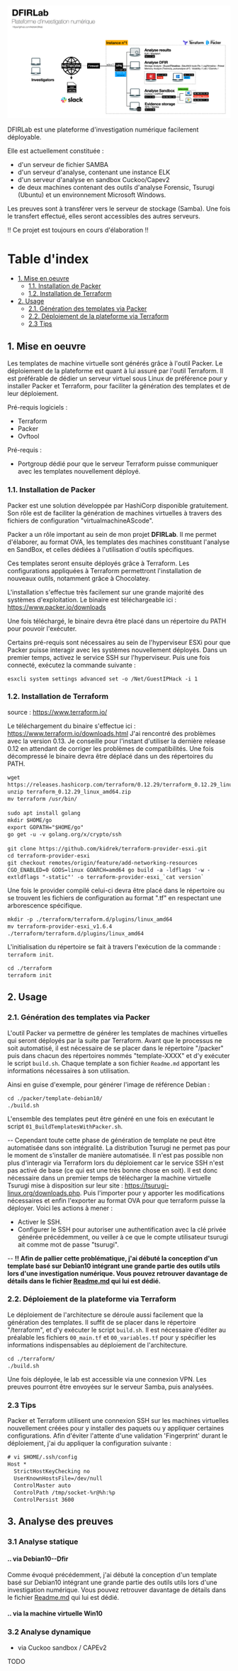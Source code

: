 ![](./DFIRLab.png)


DFIRLab est une plateforme d'investigation numérique facilement déployable.

Elle est actuellement constituée :
* d'un serveur de fichier SAMBA
* d'un serveur d'analyse, contenant une instance ELK
* d'un serveur d'analyse en sandbox Cuckoo/Capev2
* de deux machines contenant des outils d'analyse Forensic, Tsurugi (Ubuntu) et un environnement Microsoft Windows.

Les preuves sont à transférer vers le serveur de stockage (Samba). 
Une fois le transfert effectué, elles seront accessibles des autres serveurs.

!! Ce projet est toujours en cours d'élaboration !! 

# Table d'index

- [1. Mise en oeuvre](#1-mise-en-oeuvre)
  * [1.1. Installation de Packer](#11-installation-de-packer)
  * [1.2. Installation de Terraform](#12-installation-de-terraform)
- [2. Usage](#2-usage)
  * [2.1. Génération des templates via Packer](#21-génération-des-templates-via-packer)
  * [2.2. Déploiement de la plateforme via Terraform](#22-déploiement-de-la-plateforme-via-terraform)
  * [2.3 Tips](#23-tips)

  

## 1. Mise en oeuvre

Les templates de machine virtuelle sont générés grâce à l'outil Packer.
Le déploiement de la plateforme est quant à lui assuré par l'outil Terraform.
Il est préférable de dédier un serveur virtuel sous Linux de préférence pour y installer Packer et Terraform, pour faciliter la génération des templates et de leur déploiement.

Pré-requis logiciels : 
* Terraform
* Packer 
* Ovftool

Pré-requis :
* Portgroup dédié pour que le serveur Terraform puisse communiquer avec les templates nouvellement déployé.

### 1.1. Installation de Packer

Packer est une solution développée par HashiCorp disponible gratuitement.
Son rôle est de faciliter la génération de machines virtuelles à travers des fichiers de configuration "virtualmachineAScode".

Packer a un rôle important au sein de mon projet **DFIRLab**.
Il me permet d'élaborer, au format OVA, les templates des machines constituant l'analyse en SandBox, et celles dédiées à l'utilisation d'outils spécifiques.

Ces templates seront ensuite déployés grâce à Terraform.
Les configurations appliquées à Terraform permettront l'installation de nouveaux outils, notamment grâce à Chocolatey.

L'installation s'effectue très facilement sur une grande majorité des systèmes d'exploitation.
Le binaire est téléchargeable ici : https://www.packer.io/downloads

Une fois téléchargé, le binaire devra être placé dans un répertoire du PATH pour pouvoir l'exécuter.

Certains pré-requis sont nécessaires au sein de l'hyperviseur ESXi pour que Packer puisse interagir avec les systèmes nouvellement déployés.
Dans un premier temps, activez le service SSH sur l'hyperviseur. Puis une fois connecté, exécutez la commande suivante :

```
esxcli system settings advanced set -o /Net/GuestIPHack -i 1
```



### 1.2. Installation de Terraform 

source : https://www.terraform.io/

Le téléchargement du binaire s'effectue ici : https://www.terraform.io/downloads.html 
J'ai rencontré des problèmes avec la version 0.13. Je conseille pour l'instant d'utiliser la dernière release 0.12 en attendant de corriger les problèmes de compatibilités.
Une fois décompressé le binaire devra être déplacé dans un des répertoires du PATH.


``` 
wget https://releases.hashicorp.com/terraform/0.12.29/terraform_0.12.29_linux_amd64.zip
unzip terraform_0.12.29_linux_amd64.zip
mv terraform /usr/bin/

sudo apt install golang
mkdir $HOME/go
export GOPATH="$HOME/go"
go get -u -v golang.org/x/crypto/ssh

git clone https://github.com/kidrek/terraform-provider-esxi.git
cd terraform-provider-esxi
git checkout remotes/origin/feature/add-networking-resources
CGO_ENABLED=0 GOOS=linux GOARCH=amd64 go build -a -ldflags '-w -extldflags "-static"' -o terraform-provider-esxi_`cat version`
``` 

Une fois le provider compilé celui-ci devra être placé dans le répertoire ou se trouvent les fichiers de configuration au format ".tf" en respectant une arborescence spécifique.

```
mkdir -p ./terraform/terraform.d/plugins/linux_amd64
mv terraform-provider-esxi_v1.6.4 ./terraform/terraform.d/plugins/linux_amd64
```

L'initialisation du répertoire se fait à travers l'exécution de la commande : ```terraform init```.

```
cd ./terraform
terraform init
```


## 2. Usage

### 2.1. Génération des templates via Packer

L'outil Packer va permettre de générer les templates de machines virtuelles qui seront déployés par la suite par Terraform.
Avant que le processus ne soit automatisé, il est nécessaire de se placer dans le répertoire "/packer" puis dans chacun des répertoires nommés "template-XXXX" et d'y exécuter le script ```build.sh```. 
Chaque template a son fichier ```Readme.md``` apportant les informations nécessaires à son utilisation.

Ainsi en guise d'exemple, pour générer l'image de référence Debian :

```
cd ./packer/template-debian10/
./build.sh
```

L'ensemble des templates peut être généré en une fois en exécutant le script ```01_BuildTemplatesWithPacker.sh```. 


--
Cependant toute cette phase de génération de template ne peut être automatisée dans son intégralité.
La distribution Tsurugi ne permet pas pour le moment de s'installer de manière automatisée. Il n'est pas possible non plus d'interagir via Terraform lors du déploiement car le service SSH n'est pas activé de base (ce qui est une très bonne chose en soit).
Il est donc nécessaire dans un premier temps de télécharger la machine virtuelle Tsurugi mise à disposition sur leur site : https://tsurugi-linux.org/downloads.php.
Puis l'importer pour y apporter les modifications nécessaires et enfin l'exporter au format OVA pour que terraform puisse la déployer. 
Voici les actions à mener : 

* Activer le SSH.
* Configurer le SSH pour autoriser une authentification avec la clé privée générée précédemment, ou veiller à ce que le compte utilisateur tsurugi ait comme mot de passe "tsurugi".

--
**!! Afin de pallier cette problématique, j'ai débuté la conception d'un template basé sur Debian10 intégrant une grande partie des outils utils lors d'une investigation numérique. Vous pouvez retrouver davantage de détails dans le fichier [Readme.md](https://github.com/kidrek/DFIRLab/tree/master/packer/template-debian10--dfir) qui lui est dédié.**

### 2.2. Déploiement de la plateforme via Terraform

Le déploiement de l'architecture se déroule aussi facilement que la génération des templates. Il suffit de se placer dans le répertoire "/terraform", et d'y exécuter le script ```build.sh```.
Il est nécessaire d'éditer au préalable les fichiers ```00_main.tf``` et ```00_variables.tf``` pour y spécifier les informations indispensables au déploiement de l'architecture.

```
cd ./terraform/
./build.sh
```

Une fois déployée, le lab est accessible via une connexion VPN. 
Les preuves pourront être envoyées sur le serveur Samba, puis analysées.

### 2.3 Tips

Packer et Terraform utilisent une connexion SSH sur les machines virtuelles nouvellement créées pour y installer des paquets ou y appliquer certaines configurations. Afin d'éviter l'attente d'une validation 'Fingerprint' durant le déploiement, j'ai du appliquer la configuration suivante :

```
# vi $HOME/.ssh/config 
Host *
  StrictHostKeyChecking no
  UserKnownHostsFile=/dev/null
  ControlMaster auto
  ControlPath /tmp/socket-%r@%h:%p
  ControlPersist 3600
```


## 3. Analyse des preuves

### 3.1 Analyse statique
#### .. via Debian10--Dfir
Comme évoqué précédemment, j'ai débuté la conception d'un template basé sur Debian10 intégrant une grande partie des outils utils lors d'une investigation numérique. Vous pouvez retrouver davantage de détails dans le fichier [Readme.md](https://github.com/kidrek/DFIRLab/tree/master/packer/template-debian10--dfir) qui lui est dédié.


#### .. via la machine virtuelle Win10


### 3.2 Analyse dynamique
* via Cuckoo sandbox / CAPEv2

TODO

